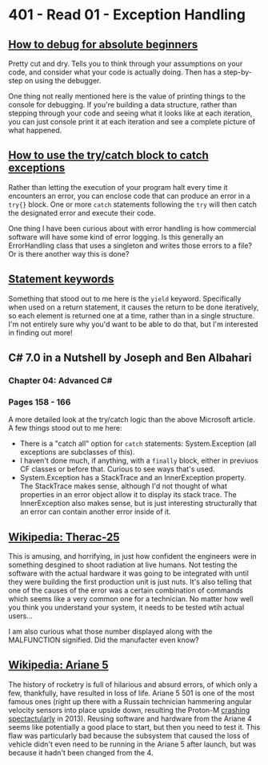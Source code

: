 # 401 - Read 01 - Exception Handling

## [How to debug for absolute beginners](https://docs.microsoft.com/en-us/visualstudio/debugger/debugging-absolute-beginners?view=vs-2019)

Pretty cut and dry. Tells you to think through your assumptions on your code, and consider what your code is actually doing. Then has a step-by-step on using the debugger.

One thing not really mentioned here is the value of printing things to the console for debugging. If you're building a data structure, rather than stepping through your code and seeing what it looks like at each iteration, you can just console print it at each iteration and see a complete picture of what happened.

## [How to use the try/catch block to catch exceptions](https://docs.microsoft.com/en-us/dotnet/standard/exceptions/how-to-use-the-try-catch-block-to-catch-exceptions)

Rather than letting the execution of your program halt every time it encounters an error, you can enclose code that can produce an error in a `try{}` block. One or more `catch` statements following the `try` will then catch the designated error and execute their code.

One thing I have been curious about with error handling is how commercial software will have some kind of error logging. Is this generally an ErrorHandling class that uses a singleton and writes those errors to a file? Or is there another way this is done?

## [Statement keywords](https://docs.microsoft.com/en-us/dotnet/csharp/language-reference/keywords/statement-keywords)

Something that stood out to me here is the `yield` keyword. Specifically when used on a return statement, it causes the return to be done iteratively, so each element is returned one at a time, rather than in a single structure. I'm not entirely sure why you'd want to be able to do that, but I'm interested in finding out more!

## C# 7.0 in a Nutshell by Joseph and Ben Albahari
### Chapter 04: Advanced C#
### Pages 158 - 166

A more detailed look at the try/catch logic than the above Microsoft article. A few things stood out to me here:
- There is a "catch all" option for `catch` statements: System.Exception (all exceptions are subclasses of this).
- I haven't done much, if anything, with a `finally` block, either in previuos CF classes or before that. Curious to see ways that's used.
- System.Exception has a StackTrace and an InnerException property. The StackTrace makes sense, although I'd not thought of what properties in an error object allow it to display its stack trace. The InnerException also makes sense, but is just interesting structurally that an error can contain another error inside of it.

## [Wikipedia: Therac-25](https://en.wikipedia.org/wiki/Therac-25)

This is amusing, and horrifying, in just how confident the engineers were in something desgined to shoot radiation at live humans. Not testing the software with the actual hardware it was going to be integrated with until they were building the first production unit is just nuts. It's also telling that one of the causes of the error was a certain combination of commands which seems like a very common one for a technician. No matter how well you think you understand your system, it needs to be tested wtih actual users...

I am also curious what those number displayed along with the MALFUNCTION signified. Did the manufacter even know?

## [Wikipedia: Ariane 5](https://en.wikipedia.org/wiki/Ariane_5)

The history of rocketry is full of hilarious and absurd errors, of which only a few, thankfully, have resulted in loss of life. Ariane 5 501 is one of the most famous ones (right up there with a Russain technician hammering angular velocity sensors into place upside down, resulting the Proton-M [crashing spectactularly](https://youtu.be/vqW0LEcTAYg) in 2013). Reusing software and hardware from the Ariane 4 seems like potentially a good place to start, but then you need to test it. This flaw was particularly bad because the subsystem that caused the loss of vehicle didn't even need to be running in the Ariane 5 after launch, but was because it hadn't been changed from the 4.
